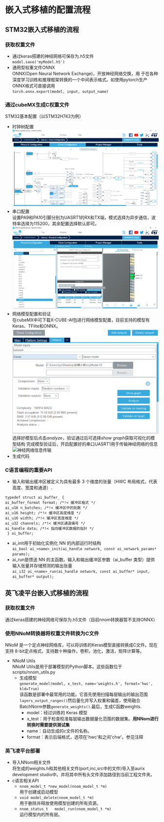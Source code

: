 # 嵌入式移植的配置流程
## STM32嵌入式移植的流程
### 获取权重文件
- 通过keras搭建的神经网络可保存为.h5文件  
     `model.save('myModel.h5')`
- 通用型权重文件ONNX  
ONNX(Open Neural Network Exchange)，开放神经网络交换，用 于在各种深度学习训练和推理框架转换的一个中间表示格式。如使用pytorch生产ONNX格式可直接调用  
    `torch.onnx.export(model, input, output_name)`
### 通过cubeMX生成C权重文件
STM32基本配置（以STM32H743为例）
- 时钟树配置
    ![时钟树配置](时钟树.png)
- 串口配置  
    设置PA9和PA10引脚分别为UASRT1的RX和TX端，模式选择为异步通信，波特率选择为115200，其余配置选择默认即可。
    ![串口配置](串口.png)
- 网络模型配置和验证  
    在cubeMX中可下载X-CUBE-AI包进行网络模型配置，目前支持的模型有Keras、TFlite和ONNX。  
    ![网络模型配置](网络模型.png)  
    选择好模型后点击*analyze*，验证通过后可选择*show graph*获取可视化的模型结构
    完成模型验证后，开启配置好的串口UASRT1用于传输神经网络的信息
    ![神经网络信息传输](神经网络信息传输.png)
- 生成代码
### C语言编程的重要API
- 输入和输出缓冲区被定义为具有最多 3 个维度的张量（HWC 布局格式，代表高度、宽度和通道）.  
```
typedef struct ai_buffer_ {
ai_buffer_format format; /*!< 缓冲区格式 */
ai_u16 n_batches; /*!< 缓冲区中的批数 */
ai_u16 height; /*!< 缓冲区高度维度 */
ai_u16 width; /*!< 缓冲区宽度维度 */
ai_u32 channels; /*!< 缓冲区通道编号 */
ai_handle data; /*!< 指向缓冲区数据的指针 */
 } ai_buffer;
```
- ai_init用于初始化实例化 NN 的内部运行时结构  
    `ai_bool ai_<name>_init(ai_handle network, const ai_network_params* params);`
- ai_run是馈送 NN 的主函数。输入和输出缓冲区参数（ai_buffer 类型）提供输入张量并存储预测的输出张量  
`ai_i32 ai_<name>_run(ai_handle network, const ai_buffer* input, ai_buffer* output);`  
## 英飞凌平台嵌入式移植的流程
### 获取权重文件  
通过keras搭建的神经网络可保存为.h5文件（目前nnom转换器暂不支持ONNX）
### 使用NNoM转换器将权重文件转换为C文件  
NNoM 是一个定点神经网络库，可以将训练的Keras模型直接转换成C文件。现在支持 8-bit定点格式，支持数十种操作，卷积，池化，激活，矩阵计算等。
- NNoM Utils  
NNoM Utils是用于部署模型的Python脚本。这些函数位于scripts/nnom_utils.py
     - 生成模型  
    `generate_model(model, x_test, name='weights.h', format='hwc', kld=True)`    
    该函数是部署中最常用的功能。它首先使用扫描每层输出的输出范围`layers_output_ranges()`然后量化并写入权重和偏差，使用融合BatchNorm参数`generate_weights()`.最后，生成C函数weights.  
        - model：经过训练的 Keras 模型
        - x_test：用于检查校准每层输出数据量化范围的数据集。**用NNom进行转换时需要提供测试集**
        - name：自动生成的c文件的名称。
        - format：表示后端格式，选项在'hwc'和之间'chw'。参见注释

### 英飞凌平台部署
- 导入NNom相关文件  
将生成的weights.h和其他相关文件(port,inc,src中的文件)导入至aurix development studio中。并将其中所有头文件添加路径到当前工程文件夹。
- c语言相关API
    - `nnom_model_t *new_model(nnom_model_t *m)`  
    用于创建或启动模型
    - `void model_delete(nnom_model_t *m)`  
    用于删除并释放使用模型创建的所有资源。
    - `nnom_status_t   model_run(nnom_model_t *m)`  
    运行模型内的所有层。
